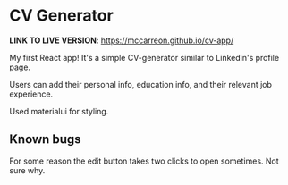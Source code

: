 # CV Generator

**LINK TO LIVE VERSION**: https://mccarreon.github.io/cv-app/

My first React app! It's a simple CV-generator similar to Linkedin's profile page. 

Users can add their personal info, education info, and their relevant job experience. 

Used materialui for styling.

## Known bugs
For some reason the edit button takes two clicks to open sometimes. Not sure why. 
